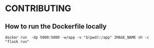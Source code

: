 # CONTRIBUTING

## How to run the Dockerfile  locally

``` 
docker run  -dp 5000:5000 -w/app -v "$(pwd):/app" IMAGE_NAME sh -c 
"flask run"
```